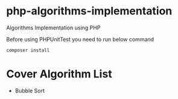 # php-algorithms-implementation
Algorithms Implementation using PHP

Before using PHPUnitTest you need to run below command 

    composer install


# Cover Algorithm List 

- Bubble Sort
